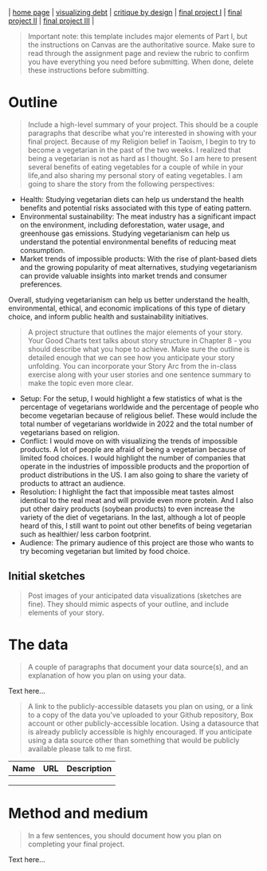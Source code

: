 | [home page](https://cmustudent.github.io/tswd-portfolio-templates/) | [visualizing debt](visualizing-government-debt) | [critique by design](critique-by-design) | [final project I](final-project-part-one) | [final project II](final-project-part-two) | [final project III](final-project-part-three) |


> Important note: this template includes major elements of Part I, but the instructions on Canvas are the authoritative source.  Make sure to read through the assignment page and review the rubric to confirm you have everything you need before submitting.  When done, delete these instructions before submitting.

# Outline
> Include a high-level summary of your project.  This should be a couple paragraphs that describe what you're interested in showing with your final project. 
 Because of my Religion belief in Taoism, I begin to try to become a vegetarian in the past of the two weeks. I realized that being a vegetarian is not as hard as I thought. So I am here to present several benefits of eating vegetables for a couple of while in your life,and also sharing my personal story of eating vegetables. I am going to share the story from the following perspectives: 
 - Health: Studying vegetarian diets can help us understand the health benefits and potential risks associated with this type of eating pattern.
 - Environmental sustainability: The meat industry has a significant impact on the environment, including deforestation, water usage, and greenhouse gas emissions. Studying vegetarianism can help us understand the potential environmental benefits of reducing meat consumption.
 - Market trends of impossible products: With the rise of plant-based diets and the growing popularity of meat alternatives, studying vegetarianism can provide valuable insights into market trends and consumer preferences.

Overall, studying vegetarianism can help us better understand the health, environmental, ethical, and economic implications of this type of dietary choice, and inform public health and sustainability initiatives.

 

> A project structure that outlines the major elements of your story.  Your Good Charts text talks about story structure in Chapter 8 - you should describe what you hope to achieve.  Make sure the outline is detailed enough that we can see how you anticipate your story unfolding.  You can incorporate your Story Arc from the in-class exercise along with your user stories and one sentence summary to make the topic even more clear.

- Setup: For the setup, I would highlight a few statistics of what is the percentage of vegetarians worldwide and the percentage of people who become vegetarian because of religious belief.  These would include the total number of vegetarians worldwide in 2022 and the total number of vegetarians based on religion. 
- Conflict: I would move on with visualizing the trends of impossible products. A lot of people are afraid of being a vegetarian because of limited food choices. I would highlight the number of companies that operate in the industries of impossible products and the proportion of product distributions in the US. I am also going to share the variety of products to attract an audience. 
- Resolution: I highlight the fact that impossible meat tastes almost identical to the real meat and will provide even more protein. And I also put other dairy products (soybean products) to even increase the variety of the diet of vegetarians. In the last, although a lot of people heard of this, I still want to point out other benefits of being vegetarian such as healthier/ less carbon footprint. 
- Audience:  The primary audience of this project are those who wants to try becoming vegetarian but limited by food choice. 



## Initial sketches
> Post images of your anticipated data visualizations (sketches are fine). They should mimic aspects of your outline, and include elements of your story.  


# The data
> A couple of paragraphs that document your data source(s), and an explanation of how you plan on using your data. 

Text here...

> A link to the publicly-accessible datasets you plan on using, or a link to a copy of the data you've uploaded to your Github repository, Box account or other publicly-accessible location. Using a datasource that is already publicly accessible is highly encouraged.  If you anticipate using a data source other than something that would be publicly available please talk to me first. 

| Name | URL | Description |
|------|-----|-------------|
|      |     |             |
|      |     |             |
|      |     |             |

# Method and medium
> In a few sentences, you should document how you plan on completing your final project. 

Text here...
